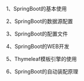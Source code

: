 1、SpringBoot的基本使用

2、SpringBoot的数据源配置

3、SpringBoot的配置文件

4、SpringBoot的WEB开发

5、Thymeleaf模板引擎的使用

6、SpringBoot的自动装配原理